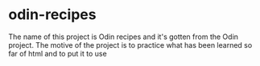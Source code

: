 # odin-recipes
<p>The name of this project is Odin recipes and it's gotten from the Odin project. The motive of the project is to practice what has been learned so far of html and to put it to use</p>
